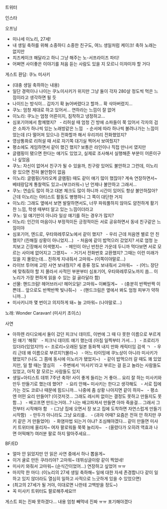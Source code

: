 


트위터




인스타

오프닝
- 미나세 이노리, 27세!
- 내 생일 축하를 위해 소중하디 소중한 친구도, 여느 생일처럼 케이크! 축하 노래는 없지만
- 치즈케이크 해달라고 하니 그냥 해주는 노-서프라이즈 파티!
- 어쩌면 사이좋은 이야기를 처음 듣는 사람도 있을 지 모르니 이챠이챠 할 거다

게스트 환담: 쿠노 미사키
- (대충 생일 축하하는 내용)
- 일단 경력이나 나이는 쿠노미사키가 위지만 그냥 둘이 각자 280살 정도씩 먹은 느낌이라고 생각하면 될 듯
- 나이드는 방식이... 갑자기 확 늙어버렸다고 할까... 확 삭아버렸지...
- 쿠노: 엄청 제대로 하고 있어서... 연하라는 느낌이 잘 없어
- 이노리: 쿠노는 엄청 어른이지, 침착하고 냉정하고...
- 심포기어에서 함께했지?
  - 리허설 때 엄청 긴 방에 소파들이 쭉 있어서 각자의 검은 소파가 하나씩 있는 노래방같은 느낌
  - 순서에 따라 하나씩 불려나가는 느낌이었는데 (다 떨어져 있으니) 전화할까 해서 우리끼리 전화했었지?
- 영상통화로 리허설 때 서로 자기쪽 대기실 찍어서 보여줬지? 
- 평소에도 게임하면서 같이 했긴 했지? 보통은 라인이나 직접 만나서 였지만
- 글램핑이 됐으면 한다는 얘기도 있었고, 실제로 조사해서 실행해준 부분이 어른이구나 싶었음
- 쿠노: 자신이 없어서 친구가 될 수 있을까, 친구랑 있어도 불안하고 그런데, 이노리랑 있으면 전혀 불안함이 없음
- 이노리: 글램핑(가라오케 글램핑) 때도 같이 얘기 많이 했잖아? 계속 연장하면서~ 베테랑답게 통찰력도 있고~(부끄러워~) 난 언제나 불안하고 그래서...
- 쿠노: 연습도 많이 하고 대본 체크도 많이 하니까 시간이 있어도 항상 불안하잖아? 근데 이노리는 아티스트 활동도 병행하니 그 쪽이 대단한 거지
- 이노리: 그래도 옆에서 보면 발랄하면서도, 너무 파워풀하지 않아도 얌전하게 활기찬 느낌, 학생 때부터 알고 있는 느낌이더라고
- 쿠노: 일 얘기만이 아니라 일상 얘기를 하는 경우가 많지?
- 이노리: 인간의 마음이나 부정적이든 긍정적이든 서로 공유하면서 동네 친구같은 느낌이야
- 심포기어, 엔드로, 우타와레루모노에서 같이 했지?
  - 우리 근데 처음엔 별로 안 친했지? (친해질 상황이 아니었지...)
  - 처음에 같이 밥먹으러 갔었지? 서로 엄청 눈치보고 긴장해서 어색했지~
  - 메인이 아닌 반찬은 가운데 두니까 먹다보면 서로 모르는 사이에 없어지고 그랬지~
  - 거기서 전화번호 교환했지? 그때는 이런 미래가 있을 지 몰랐는데... 친하게 지내줘서 고마워~ (이쪽이야말로...)
- 라이브 투어에 고민 사연 보내줬지? 세 종류 정도 보내줘서 고마워~
  - (어느 장단에 맞춰줘야 할 지 몰라서 사적인 부분부터 심포기어, 우타와레루모노까지 씀... 이노리가 가장 편하게 읽을 수 있는 걸 골라달라 함)
- 선물: 핸드크림! 헤어브러시! 헤어오일! 고마워~ 이뻐질게~
  - (충분히 반짝반짝 이쁜데... 앞으로도 반짝반짝 빛나줘~)
  - (핸드크림은 옆에서 봐도 엄청 피부가 약하니까...)
- 미사키니까 몇 번이고 의지하게 돼~ 늘 고마워~ (나야말로...)

노래: Wonder Caravan! (미사키 초이스)

사연
- 아하렌 라디오에서 둘이 갔던 피크닉 데이트, 이번에 그 때 다 못한 이름으로 부르게 된 얘기 '해줘'
  - 피크닉 데이트 얘기 했는데 (아침 일찍부터 가서... )
  - 조로리가 있더라(있었지!!!) <- 조로리=오래된 일본 동화책 내지 만화 캐릭터임 검색 ㄱ
  - 우리 근데 왜 이름으로 부르지?(몰라~)
  - 어느 타이밍에 쿠노상이 아니라 미사키가 됐었지? (나도 그 쯤에 동시에 이노리가 됐었지~)
  - 같이 밥먹으러 갈 때도 꽤 있었지만, 일 할 때는 열심히 
  - 주변에서 '미사키'라고 부르는 걸 듣고 놀라는 사람들도 있었고, 아직 잘 모르는 사람들도 있지
- 생일+아티스트 데뷔 7주년 축하! 사이 좋게 들리는 거 좋아... 요리 잘 하는 미사키와 만두 만들기로 했는데 했어?
  - 요리 안해~ 미사키는 한다고 생각해도
  - 서로 집에 가는 것도 코로나 때문에 힘드니까... 나중에 좀 상황 나아지면 같이 하자~
  - 평소엔 어떤 요리 만들어? (이것저것... 그래도 레시피 없이는 결정도 못하고 만들지도 못함...)
  - 배고프면 만드는거야...? 나는 배고파져서 만들면 아마 죽을걸... 그래서 그 전부터 시작해야 함
  - (그냥 집에 오면서 장 보고 집에 도착하면 자연스럽게 만들기 시작함)
  - 만두가 아니라도 그냥 요리를..
  - (과자 어때? 요즘은 전혀 안 하지만 쿠키 같은 거 만들었어)
  - 화염마법 되는거 아냐? 조심해야겠다... 같이 만들면 미사키 트위터에 올리자~ 여자 팔로워들 쭉쭉 늘리자~
  - (올렸다가 오히려 역효과 나면 어떡해?) 여러분 팔로 하지 말아주세요...

BF/ED
- 얼마 안 읽었지만 안 읽은 사연 중에서 하나 뽑을게~
- 이거 귤로 만든 쿠라리야? 고마워~ 데뷔싱글이랑 같이 찍었네!
- 미사키 와줘서 고마워~ (순식간이었어...) 연장하고 싶었어 ㅠㅠ
- 마지막 한 마디: (이노리의 27세 생일 축하해~ 일에 대한 자세 존경합니다 같이 일하고 있지 않더라도 열심히 일하고 사적으로 느긋하게 있을 수 있었으면)
- (최고의 27세가 될 거야, 이대로면 나한테 고백받을 정도~)
- 꼭 미사키 트위터도 팔로해주세요!!!

게스트 회는 진짜 못하겠다... 내용 엄청 빼먹네 진짜 ㅠㅠ 포기해야겠다

